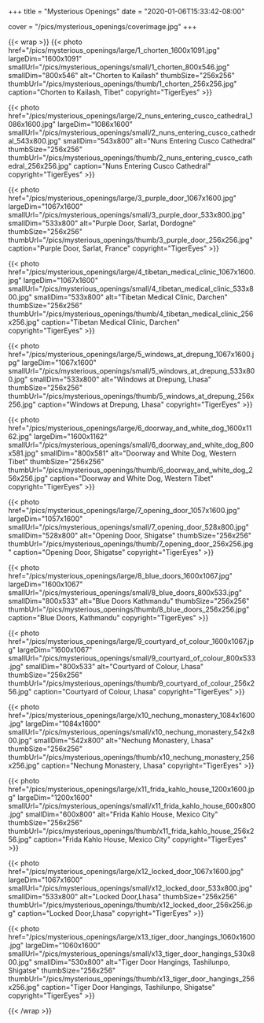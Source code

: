 +++
title = "Mysterious Openings"
date = "2020-01-06T15:33:42-08:00"

cover = "/pics/mysterious_openings/coverimage.jpg"
+++

{{< wrap >}}
{{< photo href="/pics/mysterious_openings/large/1_chorten_1600x1091.jpg" largeDim="1600x1091" smallUrl="/pics/mysterious_openings/small/1_chorten_800x546.jpg" smallDim="800x546" alt="Chorten to Kailash" thumbSize="256x256" thumbUrl="/pics/mysterious_openings/thumb/1_chorten_256x256.jpg" caption="Chorten to Kailash, Tibet" copyright="TigerEyes" >}}

{{< photo href="/pics/mysterious_openings/large/2_nuns_entering_cusco_cathedral_1086x1600.jpg" largeDim="1086x1600" smallUrl="/pics/mysterious_openings/small/2_nuns_entering_cusco_cathedral_543x800.jpg" smallDim="543x800" alt="Nuns Entering Cusco Cathedral" thumbSize="256x256" thumbUrl="/pics/mysterious_openings/thumb/2_nuns_entering_cusco_cathedral_256x256.jpg" caption="Nuns Entering Cusco Cathedral" copyright="TigerEyes" >}}

{{< photo href="/pics/mysterious_openings/large/3_purple_door_1067x1600.jpg" largeDim="1067x1600" smallUrl="/pics/mysterious_openings/small/3_purple_door_533x800.jpg" smallDim="533x800" alt="Purple Door, Sarlat, Dordogne" thumbSize="256x256" thumbUrl="/pics/mysterious_openings/thumb/3_purple_door_256x256.jpg" caption="Purple Door, Sarlat, France" copyright="TigerEyes" >}}

{{< photo href="/pics/mysterious_openings/large/4_tibetan_medical_clinic_1067x1600.jpg" largeDim="1067x1600" smallUrl="/pics/mysterious_openings/small/4_tibetan_medical_clinic_533x800.jpg" smallDim="533x800" alt="Tibetan Medical Clinic, Darchen" thumbSize="256x256" thumbUrl="/pics/mysterious_openings/thumb/4_tibetan_medical_clinic_256x256.jpg" caption="Tibetan Medical Clinic, Darchen" copyright="TigerEyes" >}}

{{< photo href="/pics/mysterious_openings/large/5_windows_at_drepung_1067x1600.jpg" largeDim="1067x1600" smallUrl="/pics/mysterious_openings/small/5_windows_at_drepung_533x800.jpg" smallDim="533x800" alt="Windows at Drepung, Lhasa" thumbSize="256x256" thumbUrl="/pics/mysterious_openings/thumb/5_windows_at_drepung_256x256.jpg" caption="Windows at Drepung, Lhasa" copyright="TigerEyes" >}}

{{< photo href="/pics/mysterious_openings/large/6_doorway_and_white_dog_1600x1162.jpg" largeDim="1600x1162" smallUrl="/pics/mysterious_openings/small/6_doorway_and_white_dog_800x581.jpg" smallDim="800x581" alt="Doorway and White Dog, Western Tibet" thumbSize="256x256" thumbUrl="/pics/mysterious_openings/thumb/6_doorway_and_white_dog_256x256.jpg" caption="Doorway and White Dog, Western Tibet" copyright="TigerEyes" >}}

{{< photo href="/pics/mysterious_openings/large/7_opening_door_1057x1600.jpg" largeDim="1057x1600" smallUrl="/pics/mysterious_openings/small/7_opening_door_528x800.jpg" smallDim="528x800" alt="Opening Door, Shigatse" thumbSize="256x256" thumbUrl="/pics/mysterious_openings/thumb/7_opening_door_256x256.jpg" caption="Opening Door, Shigatse" copyright="TigerEyes" >}}

{{< photo href="/pics/mysterious_openings/large/8_blue_doors_1600x1067.jpg" largeDim="1600x1067" smallUrl="/pics/mysterious_openings/small/8_blue_doors_800x533.jpg" smallDim="800x533" alt="Blue Doors Kathmandu" thumbSize="256x256" thumbUrl="/pics/mysterious_openings/thumb/8_blue_doors_256x256.jpg" caption="Blue Doors, Kathmandu" copyright="TigerEyes" >}}

{{< photo href="/pics/mysterious_openings/large/9_courtyard_of_colour_1600x1067.jpg" largeDim="1600x1067" smallUrl="/pics/mysterious_openings/small/9_courtyard_of_colour_800x533.jpg" smallDim="800x533" alt="Courtyard of Colour, Lhasa" thumbSize="256x256" thumbUrl="/pics/mysterious_openings/thumb/9_courtyard_of_colour_256x256.jpg" caption="Courtyard of Colour, Lhasa" copyright="TigerEyes" >}}

{{< photo href="/pics/mysterious_openings/large/x10_nechung_monastery_1084x1600.jpg" largeDim="1084x1600" smallUrl="/pics/mysterious_openings/small/x10_nechung_monastery_542x800.jpg" smallDim="542x800" alt="Nechung Monastery, Lhasa" thumbSize="256x256" thumbUrl="/pics/mysterious_openings/thumb/x10_nechung_monastery_256x256.jpg" caption="Nechung Monastery, Lhasa" copyright="TigerEyes" >}}

{{< photo href="/pics/mysterious_openings/large/x11_frida_kahlo_house_1200x1600.jpg" largeDim="1200x1600" smallUrl="/pics/mysterious_openings/small/x11_frida_kahlo_house_600x800.jpg" smallDim="600x800" alt="Frida Kahlo House, Mexico City" thumbSize="256x256" thumbUrl="/pics/mysterious_openings/thumb/x11_frida_kahlo_house_256x256.jpg" caption="Frida Kahlo House, Mexico City" copyright="TigerEyes" >}}

{{< photo href="/pics/mysterious_openings/large/x12_locked_door_1067x1600.jpg" largeDim="1067x1600" smallUrl="/pics/mysterious_openings/small/x12_locked_door_533x800.jpg" smallDim="533x800" alt="Locked Door,Lhasa" thumbSize="256x256" thumbUrl="/pics/mysterious_openings/thumb/x12_locked_door_256x256.jpg" caption="Locked Door,Lhasa" copyright="TigerEyes" >}}

{{< photo href="/pics/mysterious_openings/large/x13_tiger_door_hangings_1060x1600.jpg" largeDim="1060x1600" smallUrl="/pics/mysterious_openings/small/x13_tiger_door_hangings_530x800.jpg" smallDim="530x800" alt="Tiger Door Hangings, Tashilunpo, Shigatse" thumbSize="256x256" thumbUrl="/pics/mysterious_openings/thumb/x13_tiger_door_hangings_256x256.jpg" caption="Tiger Door Hangings, Tashilunpo, Shigatse" copyright="TigerEyes" >}}

{{< /wrap >}}